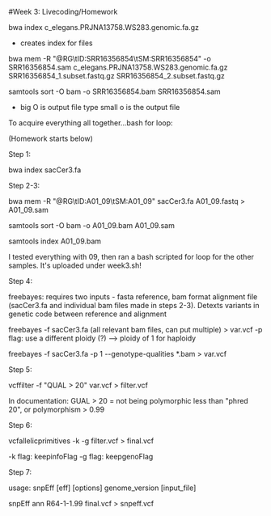 #Week 3: Livecoding/Homework

bwa index c_elegans.PRJNA13758.WS283.genomic.fa.gz
- creates index for files

bwa mem -R "@RG\tID:SRR16356854\tSM:SRR16356854" -o SRR16356854.sam c_elegans.PRJNA13758.WS283.genomic.fa.gz SRR16356854_1.subset.fastq.gz SRR16356854_2.subset.fastq.gz

samtools sort -O bam -o SRR16356854.bam SRR16356854.sam
- big O is output file type small o is the output file

To acquire everything all together...bash for loop:


(Homework starts below)

Step 1:

bwa index sacCer3.fa

Step 2-3:

bwa mem -R "@RG\tID:A01_09\tSM:A01_09" sacCer3.fa A01_09.fastq > A01_09.sam 

samtools sort -O bam -o A01_09.bam A01_09.sam

samtools index A01_09.bam

I tested everything with 09, then ran a bash scripted for loop for the other samples. It's uploaded under week3.sh!

Step 4:

freebayes: requires two inputs - fasta reference, bam format alignment file (sacCer3.fa and individual bam files made in steps 2-3). Detexts variants in genetic code between reference and alignment

freebayes -f sacCer3.fa (all relevant bam files, can put multiple) > var.vcf
-p flag: use a different ploidy (?) --> ploidy of 1 for haploidy

freebayes -f sacCer3.fa -p 1 --genotype-qualities *.bam > var.vcf

Step 5:

vcffilter -f "QUAL > 20" var.vcf > filter.vcf

In documentation: GUAL > 20 = not being polymorphic less than "phred 20", or polymorphism > 0.99

Step 6:

vcfallelicprimitives -k -g filter.vcf > final.vcf

-k flag: keepinfoFlag
-g flag: keepgenoFlag

Step 7:

usage: snpEff [eff] [options] genome_version [input_file]

snpEff ann R64-1-1.99 final.vcf > snpeff.vcf